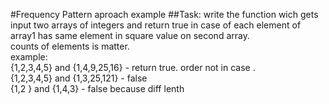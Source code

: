 #Frequency Pattern aproach example
##Task:
write the function wich gets input two arrays of integers and return true in case of each element of array1 has same element in square value on second array.  
 	counts of elements is matter.  
	example:  
	{1,2,3,4,5} and {1,4,9,25,16} - return true. order not in case .  
	{1,2,3,4,5} and {1,3,25,121} - false  
	{1,2 } and {1,4,3} - false because diff lenth  
	
